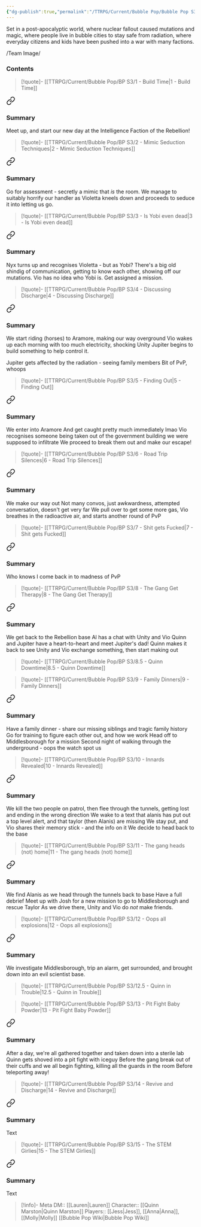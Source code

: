 ```yaml
---
{"dg-publish":true,"permalink":"/TTRPG/Current/Bubble Pop/Bubble Pop S3/"}
---
```


Set in a post-apocalyptic world, where nuclear fallout caused mutations and magic, where people live in bubble cities to stay safe from radiation, where everyday citizens and kids have been pushed into a war with many factions. 

/Team Image/
### Contents

> [!quote]- [[TTRPG/Current/Bubble Pop/BP S3/1 - Build Time\|1 - Build Time]]
> 
<div class="transclusion internal-embed is-loaded"><a class="markdown-embed-link" href="/ttrpg/current/bubble-pop/bp-s3/1-build-time/#summary" aria-label="Open link"><svg xmlns="http://www.w3.org/2000/svg" width="24" height="24" viewBox="0 0 24 24" fill="none" stroke="currentColor" stroke-width="2" stroke-linecap="round" stroke-linejoin="round" class="svg-icon lucide-link"><path d="M10 13a5 5 0 0 0 7.54.54l3-3a5 5 0 0 0-7.07-7.07l-1.72 1.71"></path><path d="M14 11a5 5 0 0 0-7.54-.54l-3 3a5 5 0 0 0 7.07 7.07l1.71-1.71"></path></svg></a><div class="markdown-embed">



### Summary

Meet up, and start our new day at the Intelligence Faction of the Rebellion!

</div></div>


> [!quote]- [[TTRPG/Current/Bubble Pop/BP S3/2 - Mimic Seduction Techniques\|2 - Mimic Seduction Techniques]]
> 
<div class="transclusion internal-embed is-loaded"><a class="markdown-embed-link" href="/ttrpg/current/bubble-pop/bp-s3/2-mimic-seduction-techniques/#summary" aria-label="Open link"><svg xmlns="http://www.w3.org/2000/svg" width="24" height="24" viewBox="0 0 24 24" fill="none" stroke="currentColor" stroke-width="2" stroke-linecap="round" stroke-linejoin="round" class="svg-icon lucide-link"><path d="M10 13a5 5 0 0 0 7.54.54l3-3a5 5 0 0 0-7.07-7.07l-1.72 1.71"></path><path d="M14 11a5 5 0 0 0-7.54-.54l-3 3a5 5 0 0 0 7.07 7.07l1.71-1.71"></path></svg></a><div class="markdown-embed">



### Summary

Go for assessment - secretly a mimic that _is_ the room.
We manage to suitably horrify our handler as Violetta kneels down and proceeds to seduce it into letting us go.

</div></div>


> [!quote]- [[TTRPG/Current/Bubble Pop/BP S3/3 - Is Yobi even dead\|3 - Is Yobi even dead]]
> 
<div class="transclusion internal-embed is-loaded"><a class="markdown-embed-link" href="/ttrpg/current/bubble-pop/bp-s3/3-is-yobi-even-dead/#summary" aria-label="Open link"><svg xmlns="http://www.w3.org/2000/svg" width="24" height="24" viewBox="0 0 24 24" fill="none" stroke="currentColor" stroke-width="2" stroke-linecap="round" stroke-linejoin="round" class="svg-icon lucide-link"><path d="M10 13a5 5 0 0 0 7.54.54l3-3a5 5 0 0 0-7.07-7.07l-1.72 1.71"></path><path d="M14 11a5 5 0 0 0-7.54-.54l-3 3a5 5 0 0 0 7.07 7.07l1.71-1.71"></path></svg></a><div class="markdown-embed">



### Summary

Nyx turns up and recognises Violetta - but as Yobi?
There's a big old shindig of communication, getting to know each other, showing off our mutations. Vio has no idea who Yobi is.
Get assigned a mission.

</div></div>


> [!quote]- [[TTRPG/Current/Bubble Pop/BP S3/4 - Discussing Discharge\|4 - Discussing Discharge]]
> 
<div class="transclusion internal-embed is-loaded"><a class="markdown-embed-link" href="/ttrpg/current/bubble-pop/bp-s3/4-discussing-discharge/#summary" aria-label="Open link"><svg xmlns="http://www.w3.org/2000/svg" width="24" height="24" viewBox="0 0 24 24" fill="none" stroke="currentColor" stroke-width="2" stroke-linecap="round" stroke-linejoin="round" class="svg-icon lucide-link"><path d="M10 13a5 5 0 0 0 7.54.54l3-3a5 5 0 0 0-7.07-7.07l-1.72 1.71"></path><path d="M14 11a5 5 0 0 0-7.54-.54l-3 3a5 5 0 0 0 7.07 7.07l1.71-1.71"></path></svg></a><div class="markdown-embed">



### Summary

We start riding (horses) to Aramore, making our way overground
Vio wakes up each morning with too much electricity, shocking Unity
Jupiter begins to build something to help control it.

Jupiter gets affected by the radiation -  seeing family members
Bit of PvP, whoops

</div></div>


> [!quote]- [[TTRPG/Current/Bubble Pop/BP S3/5 - Finding Out\|5 - Finding Out]]
> 
<div class="transclusion internal-embed is-loaded"><a class="markdown-embed-link" href="/ttrpg/current/bubble-pop/bp-s3/5-finding-out/#summary" aria-label="Open link"><svg xmlns="http://www.w3.org/2000/svg" width="24" height="24" viewBox="0 0 24 24" fill="none" stroke="currentColor" stroke-width="2" stroke-linecap="round" stroke-linejoin="round" class="svg-icon lucide-link"><path d="M10 13a5 5 0 0 0 7.54.54l3-3a5 5 0 0 0-7.07-7.07l-1.72 1.71"></path><path d="M14 11a5 5 0 0 0-7.54-.54l-3 3a5 5 0 0 0 7.07 7.07l1.71-1.71"></path></svg></a><div class="markdown-embed">



### Summary

We enter into Aramore
And get caught pretty much immediately lmao
Vio recognises someone being taken out of the government building we were supposed to infiltrate
We proceed to break them out and make our escape!

</div></div>


> [!quote]- [[TTRPG/Current/Bubble Pop/BP S3/6 - Road Trip Silences\|6 - Road Trip Silences]]
> 
<div class="transclusion internal-embed is-loaded"><a class="markdown-embed-link" href="/ttrpg/current/bubble-pop/bp-s3/6-road-trip-silences/#summary" aria-label="Open link"><svg xmlns="http://www.w3.org/2000/svg" width="24" height="24" viewBox="0 0 24 24" fill="none" stroke="currentColor" stroke-width="2" stroke-linecap="round" stroke-linejoin="round" class="svg-icon lucide-link"><path d="M10 13a5 5 0 0 0 7.54.54l3-3a5 5 0 0 0-7.07-7.07l-1.72 1.71"></path><path d="M14 11a5 5 0 0 0-7.54-.54l-3 3a5 5 0 0 0 7.07 7.07l1.71-1.71"></path></svg></a><div class="markdown-embed">



### Summary

We make our way out
Not many convos, just awkwardness, attempted conversation, doesn't get very far
We pull over to get some more gas, Vio breathes in the radioactive air, and starts another round of PvP

</div></div>


> [!quote]- [[TTRPG/Current/Bubble Pop/BP S3/7 - Shit gets Fucked\|7 - Shit gets Fucked]]
> 
<div class="transclusion internal-embed is-loaded"><a class="markdown-embed-link" href="/ttrpg/current/bubble-pop/bp-s3/7-shit-gets-fucked/#summary" aria-label="Open link"><svg xmlns="http://www.w3.org/2000/svg" width="24" height="24" viewBox="0 0 24 24" fill="none" stroke="currentColor" stroke-width="2" stroke-linecap="round" stroke-linejoin="round" class="svg-icon lucide-link"><path d="M10 13a5 5 0 0 0 7.54.54l3-3a5 5 0 0 0-7.07-7.07l-1.72 1.71"></path><path d="M14 11a5 5 0 0 0-7.54-.54l-3 3a5 5 0 0 0 7.07 7.07l1.71-1.71"></path></svg></a><div class="markdown-embed">



### Summary

Who knows
I come back in to madness of PvP

</div></div>


> [!quote]- [[TTRPG/Current/Bubble Pop/BP S3/8 - The Gang Get Therapy\|8 - The Gang Get Therapy]]
> 
<div class="transclusion internal-embed is-loaded"><a class="markdown-embed-link" href="/ttrpg/current/bubble-pop/bp-s3/8-the-gang-get-therapy/#summary" aria-label="Open link"><svg xmlns="http://www.w3.org/2000/svg" width="24" height="24" viewBox="0 0 24 24" fill="none" stroke="currentColor" stroke-width="2" stroke-linecap="round" stroke-linejoin="round" class="svg-icon lucide-link"><path d="M10 13a5 5 0 0 0 7.54.54l3-3a5 5 0 0 0-7.07-7.07l-1.72 1.71"></path><path d="M14 11a5 5 0 0 0-7.54-.54l-3 3a5 5 0 0 0 7.07 7.07l1.71-1.71"></path></svg></a><div class="markdown-embed">



### Summary

We get back to the Rebellion base
Al has a chat with Unity and Vio
Quinn and Jupiter have a heart-to-heart and meet Jupiter's dad!
Quinn makes it back to see Unity and Vio exchange something, then start making out

</div></div>


> [!quote]- [[TTRPG/Current/Bubble Pop/BP S3/8.5 - Quinn Downtime\|8.5 - Quinn Downtime]]

> [!quote]- [[TTRPG/Current/Bubble Pop/BP S3/9 - Family Dinners\|9 - Family Dinners]]
> 
<div class="transclusion internal-embed is-loaded"><a class="markdown-embed-link" href="/ttrpg/current/bubble-pop/bp-s3/9-family-dinners/#summary" aria-label="Open link"><svg xmlns="http://www.w3.org/2000/svg" width="24" height="24" viewBox="0 0 24 24" fill="none" stroke="currentColor" stroke-width="2" stroke-linecap="round" stroke-linejoin="round" class="svg-icon lucide-link"><path d="M10 13a5 5 0 0 0 7.54.54l3-3a5 5 0 0 0-7.07-7.07l-1.72 1.71"></path><path d="M14 11a5 5 0 0 0-7.54-.54l-3 3a5 5 0 0 0 7.07 7.07l1.71-1.71"></path></svg></a><div class="markdown-embed">



### Summary

Have a family dinner - share our missing siblings and tragic family history
Go for training to figure each other out, and how we work
Head off to Middlesborough for a mission
Second night of walking through the underground - oops the watch spot us

</div></div>


> [!quote]- [[TTRPG/Current/Bubble Pop/BP S3/10 - Innards Revealed\|10 - Innards Revealed]]
> 
<div class="transclusion internal-embed is-loaded"><a class="markdown-embed-link" href="/ttrpg/current/bubble-pop/bp-s3/10-innards-revealed/#summary" aria-label="Open link"><svg xmlns="http://www.w3.org/2000/svg" width="24" height="24" viewBox="0 0 24 24" fill="none" stroke="currentColor" stroke-width="2" stroke-linecap="round" stroke-linejoin="round" class="svg-icon lucide-link"><path d="M10 13a5 5 0 0 0 7.54.54l3-3a5 5 0 0 0-7.07-7.07l-1.72 1.71"></path><path d="M14 11a5 5 0 0 0-7.54-.54l-3 3a5 5 0 0 0 7.07 7.07l1.71-1.71"></path></svg></a><div class="markdown-embed">



### Summary

We kill the two people on patrol, then flee through the tunnels, getting lost and ending in the wrong direction
We wake to a text that alanis has put out a top level alert, and that taylor (then Alanis) are missing
We stay put, and Vio shares their memory stick - and the info on it
We decide to head back to the base

</div></div>


> [!quote]- [[TTRPG/Current/Bubble Pop/BP S3/11 - The gang heads (not) home\|11 - The gang heads (not) home]]
> 
<div class="transclusion internal-embed is-loaded"><a class="markdown-embed-link" href="/ttrpg/current/bubble-pop/bp-s3/11-the-gang-heads-not-home/#summary" aria-label="Open link"><svg xmlns="http://www.w3.org/2000/svg" width="24" height="24" viewBox="0 0 24 24" fill="none" stroke="currentColor" stroke-width="2" stroke-linecap="round" stroke-linejoin="round" class="svg-icon lucide-link"><path d="M10 13a5 5 0 0 0 7.54.54l3-3a5 5 0 0 0-7.07-7.07l-1.72 1.71"></path><path d="M14 11a5 5 0 0 0-7.54-.54l-3 3a5 5 0 0 0 7.07 7.07l1.71-1.71"></path></svg></a><div class="markdown-embed">



### Summary

We find Alanis as we head through the tunnels back to base
Have a full debrief
Meet up with Josh for a new mission to go to Middlesborough and rescue Taylor
As we drive there, Unity and Vio do _not_ make friends.

</div></div>


> [!quote]- [[TTRPG/Current/Bubble Pop/BP S3/12 - Oops all explosions\|12 - Oops all explosions]]
> 
<div class="transclusion internal-embed is-loaded"><a class="markdown-embed-link" href="/ttrpg/current/bubble-pop/bp-s3/12-oops-all-explosions/#summary" aria-label="Open link"><svg xmlns="http://www.w3.org/2000/svg" width="24" height="24" viewBox="0 0 24 24" fill="none" stroke="currentColor" stroke-width="2" stroke-linecap="round" stroke-linejoin="round" class="svg-icon lucide-link"><path d="M10 13a5 5 0 0 0 7.54.54l3-3a5 5 0 0 0-7.07-7.07l-1.72 1.71"></path><path d="M14 11a5 5 0 0 0-7.54-.54l-3 3a5 5 0 0 0 7.07 7.07l1.71-1.71"></path></svg></a><div class="markdown-embed">



### Summary

We investigate Middlesborough, trip an alarm, get surrounded, and brought down into an evil scientist base.

</div></div>


> [!quote]- [[TTRPG/Current/Bubble Pop/BP S3/12.5 - Quinn in Trouble\|12.5 - Quinn in Trouble]]

> [!quote]- [[TTRPG/Current/Bubble Pop/BP S3/13 - Pit Fight Baby Powder\|13 - Pit Fight Baby Powder]]
> 
<div class="transclusion internal-embed is-loaded"><a class="markdown-embed-link" href="/ttrpg/current/bubble-pop/bp-s3/13-pit-fight-baby-powder/#summary" aria-label="Open link"><svg xmlns="http://www.w3.org/2000/svg" width="24" height="24" viewBox="0 0 24 24" fill="none" stroke="currentColor" stroke-width="2" stroke-linecap="round" stroke-linejoin="round" class="svg-icon lucide-link"><path d="M10 13a5 5 0 0 0 7.54.54l3-3a5 5 0 0 0-7.07-7.07l-1.72 1.71"></path><path d="M14 11a5 5 0 0 0-7.54-.54l-3 3a5 5 0 0 0 7.07 7.07l1.71-1.71"></path></svg></a><div class="markdown-embed">



### Summary

After a day, we're all gathered together and taken down into a sterile lab
Quinn gets shoved into a pit fight with iceguy
Before the gang break out of their cuffs and we all begin fighting, killing all the guards in the room
Before teleporting away!

</div></div>


> [!quote]- [[TTRPG/Current/Bubble Pop/BP S3/14 - Revive and Discharge\|14 - Revive and Discharge]]
> 
<div class="transclusion internal-embed is-loaded"><a class="markdown-embed-link" href="/ttrpg/current/bubble-pop/bp-s3/14-revive-and-discharge/#summary" aria-label="Open link"><svg xmlns="http://www.w3.org/2000/svg" width="24" height="24" viewBox="0 0 24 24" fill="none" stroke="currentColor" stroke-width="2" stroke-linecap="round" stroke-linejoin="round" class="svg-icon lucide-link"><path d="M10 13a5 5 0 0 0 7.54.54l3-3a5 5 0 0 0-7.07-7.07l-1.72 1.71"></path><path d="M14 11a5 5 0 0 0-7.54-.54l-3 3a5 5 0 0 0 7.07 7.07l1.71-1.71"></path></svg></a><div class="markdown-embed">



### Summary

Text

</div></div>


> [!quote]- [[TTRPG/Current/Bubble Pop/BP S3/15 - The STEM Girlies\|15 - The STEM Girlies]]
> 
<div class="transclusion internal-embed is-loaded"><a class="markdown-embed-link" href="/ttrpg/current/bubble-pop/bp-s3/15-the-stem-girlies/#summary" aria-label="Open link"><svg xmlns="http://www.w3.org/2000/svg" width="24" height="24" viewBox="0 0 24 24" fill="none" stroke="currentColor" stroke-width="2" stroke-linecap="round" stroke-linejoin="round" class="svg-icon lucide-link"><path d="M10 13a5 5 0 0 0 7.54.54l3-3a5 5 0 0 0-7.07-7.07l-1.72 1.71"></path><path d="M14 11a5 5 0 0 0-7.54-.54l-3 3a5 5 0 0 0 7.07 7.07l1.71-1.71"></path></svg></a><div class="markdown-embed">



### Summary

Text

</div></div>


> [!info]- Meta
> DM:: [[Lauren\|Lauren]]
> Character:: [[Quinn Marston\|Quinn Marston]]
> Players:: [[Jess\|Jess]], [[Anna\|Anna]], [[Molly\|Molly]]
> [[Bubble Pop Wiki\|Bubble Pop Wiki]]


